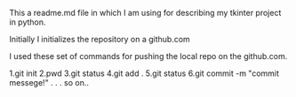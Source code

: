This a readme.md file in which I am using for describing my tkinter project in python.

Initially I initializes the repository on a github.com 

I used these set of commands for pushing the local repo on the github.com.  

1.git init
2.pwd
3.git status
4.git add .
5.git status
6.git commit -m "commit messege!"
.
.
.
so on..
